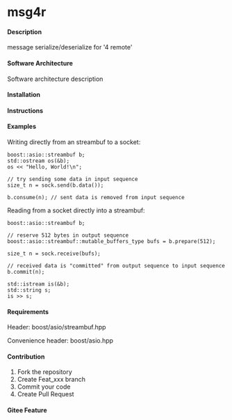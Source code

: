 # msg4r

#### Description
message serialize/deserialize for '4 remote'

#### Software Architecture
Software architecture description

#### Installation


#### Instructions


#### Examples

Writing directly from an streambuf to a socket:
```
boost::asio::streambuf b;
std::ostream os(&b);
os << "Hello, World!\n";

// try sending some data in input sequence
size_t n = sock.send(b.data());

b.consume(n); // sent data is removed from input sequence
```
Reading from a socket directly into a streambuf:
```
boost::asio::streambuf b;

// reserve 512 bytes in output sequence
boost::asio::streambuf::mutable_buffers_type bufs = b.prepare(512);

size_t n = sock.receive(bufs);

// received data is "committed" from output sequence to input sequence
b.commit(n);

std::istream is(&b);
std::string s;
is >> s;
```
#### Requirements

Header: boost/asio/streambuf.hpp

Convenience header: boost/asio.hpp

#### Contribution

1.  Fork the repository
2.  Create Feat\_xxx branch
3.  Commit your code
4.  Create Pull Request


#### Gitee Feature


